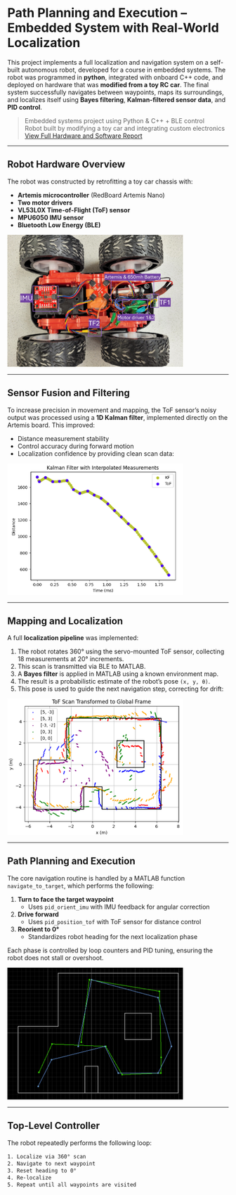 # Path Planning and Execution – Embedded System with Real-World Localization

This project implements a full localization and navigation system on a self-built autonomous robot, developed for a course in embedded systems. The robot was programmed in **python**, integrated with onboard C++ code, and deployed on hardware that was **modified from a toy RC car**. The final system successfully navigates between waypoints, maps its surroundings, and localizes itself using **Bayes filtering**, **Kalman-filtered sensor data**, and **PID control**.

> Embedded systems project using Python & C++ + BLE control  
> Robot built by modifying a toy car and integrating custom electronics  
> [View Full Hardware and Software Report](https://ivannnhuang.github.io/)

---

## Robot Hardware Overview

The robot was constructed by retrofitting a toy car chassis with:

- **Artemis microcontroller** (RedBoard Artemis Nano)  
- **Two motor drivers**  
- **VL53L0X Time-of-Flight (ToF) sensor**  
- **MPU6050 IMU sensor**  
- **Bluetooth Low Energy (BLE)**
<img src="assets/img/portfolio/car_latyout.JPG" alt="Final Robot" width="400"/>

---

## Sensor Fusion and Filtering

To increase precision in movement and mapping, the ToF sensor’s noisy output was processed using a **1D Kalman filter**, implemented directly on the Artemis board. This improved:

- Distance measurement stability
- Control accuracy during forward motion
- Localization confidence by providing clean scan data:

<img src="assets/img/portfolio/kf_inter_mea.png" alt="Final Robot" width="400"/>

---

## Mapping and Localization

A full **localization pipeline** was implemented:

1. The robot rotates 360° using the servo-mounted ToF sensor, collecting 18 measurements at 20° increments.
2. This scan is transmitted via BLE to MATLAB.
3. A **Bayes filter** is applied in MATLAB using a known environment map.
4. The result is a probabilistic estimate of the robot’s pose `(x, y, θ)`.
5. This pose is used to guide the next navigation step, correcting for drift:
<img src="assets/img/portfolio/map_global_wall.png" alt="Final Robot" width="400"/>

---

## Path Planning and Execution

The core navigation routine is handled by a MATLAB function `navigate_to_target`, which performs the following:

1. **Turn to face the target waypoint**  
   - Uses `pid_orient_imu` with IMU feedback for angular correction
2. **Drive forward**  
   - Uses `pid_position_tof` with ToF sensor for distance control
3. **Reorient to 0°**  
   - Standardizes robot heading for the next localization phase

Each phase is controlled by loop counters and PID tuning, ensuring the robot does not stall or overshoot.

<img src="assets/img/portfolio/navig_traj.png" alt="Final Robot" width="400"/>

---

## Top-Level Controller

The robot repeatedly performs the following loop:

```text
1. Localize via 360° scan
2. Navigate to next waypoint
3. Reset heading to 0°
4. Re-localize
5. Repeat until all waypoints are visited
